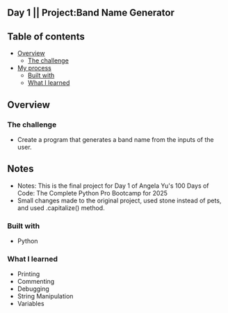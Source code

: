 ## Day 1 || Project:Band Name Generator
## Table of contents

- [Overview](#overview)
  - [The challenge](#the-challenge)
- [My process](#my-process)
  - [Built with](#built-with)
  - [What I learned](#what-i-learned)

## Overview

### The challenge

- Create a program that generates a band name from the inputs of the user.


## Notes

- Notes: This is the final project for Day 1 of Angela Yu's 100 Days of Code: The Complete Python Pro Bootcamp for 2025
- Small changes made to the original project, used stone instead of pets, and used .capitalize() method. 

### Built with

- Python


### What I learned
- Printing
- Commenting
- Debugging
- String Manipulation
- Variables 